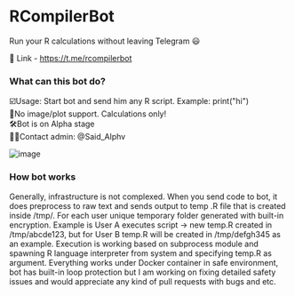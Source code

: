 # RCompilerBot
Run your R calculations without leaving Telegram 😃

🔗 Link - https://t.me/rcompilerbot

### What can this bot do?
☑️Usage: Start bot and send him any R script. Example: print("hi") <br>
🐞No image/plot support. Calculations only! <br>
🛠Bot is on Alpha stage <br>
👨‍💻Contact admin: @Said_Alphv <br>

![image](https://github.com/fromgodd/RCompilerBot/assets/97128346/30812f99-087f-4474-b370-ae2ef2853eaf)



### How bot works
Generally, infrastructure is not complexed. When you send code to bot, it does preprocess to raw text and sends output to temp .R file that is created inside /tmp/. For each user unique temporary folder generated with built-in encryption. Example is User A executes script -> new temp.R created in /tmp/abcde123, but for User B temp.R will be created in /tmp/defgh345 as an example. Execution is working based on subprocess module and spawning R language interpreter from system and specifying temp.R as argument. Everything works under Docker container in safe environment, bot has built-in loop protection but I am working on fixing detailed safety issues and would appreciate any kind of pull requests with bugs and etc.
